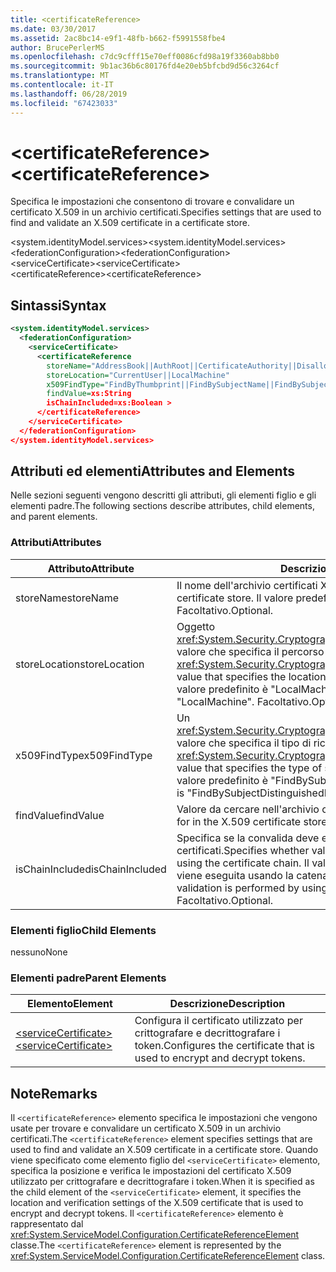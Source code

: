 ```yaml
---
title: <certificateReference>
ms.date: 03/30/2017
ms.assetid: 2ac8bc14-e9f1-48fb-b662-f5991558fbe4
author: BrucePerlerMS
ms.openlocfilehash: c7dc9cfff15e70eff0086cfd98a19f3360ab8bb0
ms.sourcegitcommit: 9b1ac36b6c80176fd4e20eb5bfcbd9d56c3264cf
ms.translationtype: MT
ms.contentlocale: it-IT
ms.lasthandoff: 06/28/2019
ms.locfileid: "67423033"
---
```

# <a name="certificatereference"></a><span data-ttu-id="4e078-101">\<certificateReference></span><span class="sxs-lookup"><span data-stu-id="4e078-101">\<certificateReference></span></span>
<span data-ttu-id="4e078-102">Specifica le impostazioni che consentono di trovare e convalidare un certificato X.509 in un archivio certificati.</span><span class="sxs-lookup"><span data-stu-id="4e078-102">Specifies settings that are used to find and validate an X.509 certificate in a certificate store.</span></span>  
  
 <span data-ttu-id="4e078-103">\<system.identityModel.services></span><span class="sxs-lookup"><span data-stu-id="4e078-103">\<system.identityModel.services></span></span>  
<span data-ttu-id="4e078-104">\<federationConfiguration></span><span class="sxs-lookup"><span data-stu-id="4e078-104">\<federationConfiguration></span></span>  
<span data-ttu-id="4e078-105">\<serviceCertificate></span><span class="sxs-lookup"><span data-stu-id="4e078-105">\<serviceCertificate></span></span>  
<span data-ttu-id="4e078-106">\<certificateReference></span><span class="sxs-lookup"><span data-stu-id="4e078-106">\<certificateReference></span></span>  
  
## <a name="syntax"></a><span data-ttu-id="4e078-107">Sintassi</span><span class="sxs-lookup"><span data-stu-id="4e078-107">Syntax</span></span>  
  
```xml  
<system.identityModel.services>  
  <federationConfiguration>  
    <serviceCertificate>  
      <certificateReference   
        storeName="AddressBook||AuthRoot||CertificateAuthority||Disallowed||My||Root||TrustedPeople||TrustedPublisher"  
        storeLocation="CurrentUser||LocalMachine"  
        x509FindType="FindByThumbprint||FindBySubjectName||FindBySubjectDistinguishedName||FindByIssuerName||FindByIssuerDistinguishedName||FindBySerialNumber||FindByTimeValid||FindByTimeNotYetValid||FindByTimeExpired||FindByTemplateName||FindByApplicationPolicy||FindByCertificatePolicy||FindByExtension||FindByKeyUsage||FindBySubjectKeyIdentifier"  
        findValue=xs:String  
        isChainIncluded=xs:Boolean >  
      </certificateReference>  
    </serviceCertificate>  
  </federationConfiguration>  
</system.identityModel.services>  
```  
  
## <a name="attributes-and-elements"></a><span data-ttu-id="4e078-108">Attributi ed elementi</span><span class="sxs-lookup"><span data-stu-id="4e078-108">Attributes and Elements</span></span>  
 <span data-ttu-id="4e078-109">Nelle sezioni seguenti vengono descritti gli attributi, gli elementi figlio e gli elementi padre.</span><span class="sxs-lookup"><span data-stu-id="4e078-109">The following sections describe attributes, child elements, and parent elements.</span></span>  
  
### <a name="attributes"></a><span data-ttu-id="4e078-110">Attributi</span><span class="sxs-lookup"><span data-stu-id="4e078-110">Attributes</span></span>  
  
|<span data-ttu-id="4e078-111">Attributo</span><span class="sxs-lookup"><span data-stu-id="4e078-111">Attribute</span></span>|<span data-ttu-id="4e078-112">Descrizione</span><span class="sxs-lookup"><span data-stu-id="4e078-112">Description</span></span>|  
|---------------|-----------------|  
|<span data-ttu-id="4e078-113">storeName</span><span class="sxs-lookup"><span data-stu-id="4e078-113">storeName</span></span>|<span data-ttu-id="4e078-114">Il nome dell'archivio certificati X.509.</span><span class="sxs-lookup"><span data-stu-id="4e078-114">The name of the X.509 certificate store.</span></span> <span data-ttu-id="4e078-115">Il valore predefinito è "My".</span><span class="sxs-lookup"><span data-stu-id="4e078-115">The default is "My".</span></span> <span data-ttu-id="4e078-116">Facoltativo.</span><span class="sxs-lookup"><span data-stu-id="4e078-116">Optional.</span></span>|  
|<span data-ttu-id="4e078-117">storeLocation</span><span class="sxs-lookup"><span data-stu-id="4e078-117">storeLocation</span></span>|<span data-ttu-id="4e078-118">Oggetto <xref:System.Security.Cryptography.X509Certificates.StoreLocation> valore che specifica il percorso dell'archivio certificati X.509.</span><span class="sxs-lookup"><span data-stu-id="4e078-118">A <xref:System.Security.Cryptography.X509Certificates.StoreLocation> value that specifies the location of the X.509 certificate store.</span></span> <span data-ttu-id="4e078-119">Il valore predefinito è "LocalMachine".</span><span class="sxs-lookup"><span data-stu-id="4e078-119">The default value is "LocalMachine".</span></span> <span data-ttu-id="4e078-120">Facoltativo.</span><span class="sxs-lookup"><span data-stu-id="4e078-120">Optional.</span></span>|  
|<span data-ttu-id="4e078-121">x509FindType</span><span class="sxs-lookup"><span data-stu-id="4e078-121">x509FindType</span></span>|<span data-ttu-id="4e078-122">Un <xref:System.Security.Cryptography.X509Certificates.X509FindType> valore che specifica il tipo di ricerca che deve essere eseguito.</span><span class="sxs-lookup"><span data-stu-id="4e078-122">An <xref:System.Security.Cryptography.X509Certificates.X509FindType> value that specifies the type of search that is to be executed.</span></span> <span data-ttu-id="4e078-123">Il valore predefinito è "FindBySubjectDistinguishedName".</span><span class="sxs-lookup"><span data-stu-id="4e078-123">The default is "FindBySubjectDistinguishedName".</span></span> <span data-ttu-id="4e078-124">Facoltativo.</span><span class="sxs-lookup"><span data-stu-id="4e078-124">Optional.</span></span>|  
|<span data-ttu-id="4e078-125">findValue</span><span class="sxs-lookup"><span data-stu-id="4e078-125">findValue</span></span>|<span data-ttu-id="4e078-126">Valore da cercare nell'archivio certificati X.509.</span><span class="sxs-lookup"><span data-stu-id="4e078-126">The value to search for in the X.509 certificate store.</span></span> <span data-ttu-id="4e078-127">Facoltativo.</span><span class="sxs-lookup"><span data-stu-id="4e078-127">Optional.</span></span>|  
|<span data-ttu-id="4e078-128">isChainIncluded</span><span class="sxs-lookup"><span data-stu-id="4e078-128">isChainIncluded</span></span>|<span data-ttu-id="4e078-129">Specifica se la convalida deve essere eseguita usando la catena di certificati.</span><span class="sxs-lookup"><span data-stu-id="4e078-129">Specifies whether validation should be performed by using the certificate chain.</span></span> <span data-ttu-id="4e078-130">Il valore predefinito è "true". la convalida viene eseguita usando la catena di certificati.</span><span class="sxs-lookup"><span data-stu-id="4e078-130">The default is "true"; validation is performed by using the certificate chain.</span></span> <span data-ttu-id="4e078-131">Facoltativo.</span><span class="sxs-lookup"><span data-stu-id="4e078-131">Optional.</span></span>|  
  
### <a name="child-elements"></a><span data-ttu-id="4e078-132">Elementi figlio</span><span class="sxs-lookup"><span data-stu-id="4e078-132">Child Elements</span></span>  
 <span data-ttu-id="4e078-133">nessuno</span><span class="sxs-lookup"><span data-stu-id="4e078-133">None</span></span>  
  
### <a name="parent-elements"></a><span data-ttu-id="4e078-134">Elementi padre</span><span class="sxs-lookup"><span data-stu-id="4e078-134">Parent Elements</span></span>  
  
|<span data-ttu-id="4e078-135">Elemento</span><span class="sxs-lookup"><span data-stu-id="4e078-135">Element</span></span>|<span data-ttu-id="4e078-136">Descrizione</span><span class="sxs-lookup"><span data-stu-id="4e078-136">Description</span></span>|  
|-------------|-----------------|  
|[<span data-ttu-id="4e078-137">\<serviceCertificate></span><span class="sxs-lookup"><span data-stu-id="4e078-137">\<serviceCertificate></span></span>](../../../../../docs/framework/configure-apps/file-schema/windows-identity-foundation/servicecertificate.md)|<span data-ttu-id="4e078-138">Configura il certificato utilizzato per crittografare e decrittografare i token.</span><span class="sxs-lookup"><span data-stu-id="4e078-138">Configures the certificate that is used to encrypt and decrypt tokens.</span></span>|  
  
## <a name="remarks"></a><span data-ttu-id="4e078-139">Note</span><span class="sxs-lookup"><span data-stu-id="4e078-139">Remarks</span></span>  
 <span data-ttu-id="4e078-140">Il `<certificateReference>` elemento specifica le impostazioni che vengono usate per trovare e convalidare un certificato X.509 in un archivio certificati.</span><span class="sxs-lookup"><span data-stu-id="4e078-140">The `<certificateReference>` element specifies settings that are used to find and validate an X.509 certificate in a certificate store.</span></span> <span data-ttu-id="4e078-141">Quando viene specificato come elemento figlio del `<serviceCertificate>` elemento, specifica la posizione e verifica le impostazioni del certificato X.509 utilizzato per crittografare e decrittografare i token.</span><span class="sxs-lookup"><span data-stu-id="4e078-141">When it is specified as the child element of the `<serviceCertificate>` element, it specifies the location and verification settings of the X.509 certificate that is used to encrypt and decrypt tokens.</span></span> <span data-ttu-id="4e078-142">Il `<certificateReference>` elemento è rappresentato dal <xref:System.ServiceModel.Configuration.CertificateReferenceElement> classe.</span><span class="sxs-lookup"><span data-stu-id="4e078-142">The `<certificateReference>` element is represented by the <xref:System.ServiceModel.Configuration.CertificateReferenceElement> class.</span></span>
